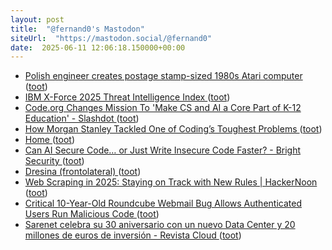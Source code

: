 ```yaml
---
layout: post
title:  "@fernand0's Mastodon"
siteUrl:  "https://mastodon.social/@fernand0"
date:  2025-06-11 12:06:18.150000+00:00
---
```

*  [Polish engineer creates postage stamp-sized 1980s Atari computer ](https://arstechnica.com/gadgets/2025/06/polish-engineer-creates-postage-stamp-sized-1980s-atari-computer) ([toot](https://mastodon.social/@fernand0/114664641537536742))
*  [IBM X-Force 2025 Threat Intelligence Index ](https://www.ibm.com/thought-leadership/institute-business-value/report/2025-threat-intelligence-inde) ([toot](https://mastodon.social/@fernand0/114664535263023991))
*  [Code.org Changes Mission To 'Make CS and AI a Core Part of K-12 Education' - Slashdot ](https://news.slashdot.org/story/25/06/04/1323220/codeorg-changes-mission-to-make-cs-and-ai-a-core-part-of-k-12-educatio) ([toot](https://mastodon.social/@fernand0/114664167865971811))
*  [How Morgan Stanley Tackled One of Coding’s Toughest Problems  ](https://www.wsj.com/articles/how-morgan-stanley-tackled-one-of-codings-toughest-problems-4f465959) ([toot](https://mastodon.social/@fernand0/114663926487888277))
*  [Home ](https://podstandards.org) ([toot](https://mastodon.social/@fernand0/114663865772902208))
*  [Can AI Secure Code… or Just Write Insecure Code Faster? - Bright Security ](https://www.brightsec.com/blog/can-ai-secure-code-or-just-write-insecure-code-faster) ([toot](https://mastodon.social/@fernand0/114662094557551326))
*  [Dresina (frontolateral)  ](https://www.flickr.com/photos/fernand0/54558992512/) ([toot](https://mastodon.social/@fernand0/114662068343306045))
*  [Web Scraping in 2025: Staying on Track with New Rules \| HackerNoon ](https://hackernoon.com/web-scraping-in-2025-staying-on-track-with-new-rule) ([toot](https://mastodon.social/@fernand0/114660173574036697))
*  [Critical 10-Year-Old Roundcube Webmail Bug Allows Authenticated Users Run Malicious Code ](https://thehackernews.com/2025/06/critical-10-year-old-roundcube-webmail.htm) ([toot](https://mastodon.social/@fernand0/114660016937155957))
*  [Sarenet celebra su 30 aniversario con un nuevo Data Center y 20 millones de euros de inversión - Revista Cloud  ](https://revistacloud.com/sarenet-celebra-su-30-aniversario-con-un-nuevo-data-center-y-20-millones-de-euros-de-inversion/) ([toot](https://mastodon.social/@fernand0/114659733321809211))
